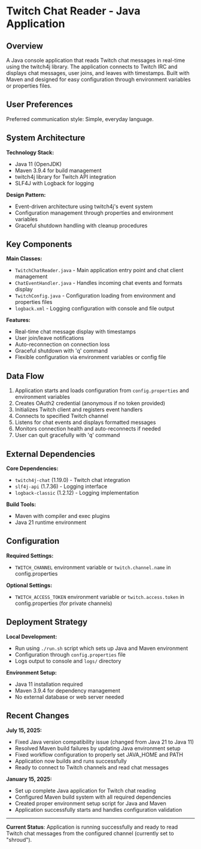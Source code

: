 # Twitch Chat Reader - Java Application

## Overview

A Java console application that reads Twitch chat messages in real-time using the twitch4j library. The application connects to Twitch IRC and displays chat messages, user joins, and leaves with timestamps. Built with Maven and designed for easy configuration through environment variables or properties files.

## User Preferences

Preferred communication style: Simple, everyday language.

## System Architecture

**Technology Stack:**
- Java 11 (OpenJDK)
- Maven 3.9.4 for build management
- twitch4j library for Twitch API integration
- SLF4J with Logback for logging

**Design Pattern:**
- Event-driven architecture using twitch4j's event system
- Configuration management through properties and environment variables
- Graceful shutdown handling with cleanup procedures

## Key Components

**Main Classes:**
- `TwitchChatReader.java` - Main application entry point and chat client management
- `ChatEventHandler.java` - Handles incoming chat events and formats display
- `TwitchConfig.java` - Configuration loading from environment and properties files
- `logback.xml` - Logging configuration with console and file output

**Features:**
- Real-time chat message display with timestamps
- User join/leave notifications
- Auto-reconnection on connection loss
- Graceful shutdown with 'q' command
- Flexible configuration via environment variables or config file

## Data Flow

1. Application starts and loads configuration from `config.properties` and environment variables
2. Creates OAuth2 credential (anonymous if no token provided)
3. Initializes Twitch client and registers event handlers
4. Connects to specified Twitch channel
5. Listens for chat events and displays formatted messages
6. Monitors connection health and auto-reconnects if needed
7. User can quit gracefully with 'q' command

## External Dependencies

**Core Dependencies:**
- `twitch4j-chat` (1.19.0) - Twitch chat integration
- `slf4j-api` (1.7.36) - Logging interface
- `logback-classic` (1.2.12) - Logging implementation

**Build Tools:**
- Maven with compiler and exec plugins
- Java 21 runtime environment

## Configuration

**Required Settings:**
- `TWITCH_CHANNEL` environment variable or `twitch.channel.name` in config.properties

**Optional Settings:**
- `TWITCH_ACCESS_TOKEN` environment variable or `twitch.access.token` in config.properties (for private channels)

## Deployment Strategy

**Local Development:**
- Run using `./run.sh` script which sets up Java and Maven environment
- Configuration through `config.properties` file
- Logs output to console and `logs/` directory

**Environment Setup:**
- Java 11 installation required
- Maven 3.9.4 for dependency management
- No external database or web server needed

## Recent Changes

**July 15, 2025:**
- Fixed Java version compatibility issue (changed from Java 21 to Java 11)
- Resolved Maven build failures by updating Java environment setup
- Fixed workflow configuration to properly set JAVA_HOME and PATH
- Application now builds and runs successfully
- Ready to connect to Twitch channels and read chat messages

**January 15, 2025:**
- Set up complete Java application for Twitch chat reading
- Configured Maven build system with all required dependencies
- Created proper environment setup script for Java and Maven
- Application successfully starts and handles configuration validation

---

**Current Status**: Application is running successfully and ready to read Twitch chat messages from the configured channel (currently set to "shroud").